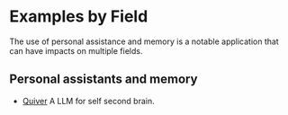 # Examples by Field
The use of personal assistance and memory is a notable application that can have impacts on multiple 
fields. 

## Personal assistants and memory
- [Quiver](https://github.com/StanGirard/quiv) A LLM for self second brain.



